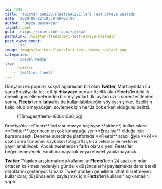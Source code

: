 ```yaml
---
id: 7342
title: 'Twitter &#8220;Fleets&#8221;leri Test Etmeye Başladı'
date: '2020-05-22T19:30:00+03:00'
author: 'Beyza Bayrakdar'
layout: post
guid: 'https://intersiber.com/?p=7342'
permalink: /twitter-fleetsleri-test-etmeye-basladi/
post_views_count:
    - '29'
image: images/twitter-fleetsleri-test-etmeye-basladi.png
categories:
    - 'Sosyal Medya'
tags:
    - twitter
    - 'twittler fleets'
---
```


Dünyanın en popüler sosyal ağlarından biri olan **Twitter,** Mart ayından bu yana Brezilya’da test ettiği **Hikayeye** benzer özellik olan **Fleets**‘lerdeki ilk önemli güncellemelerinden birini yayınladı. İki aydan uzun süren testlerden sonra, **Fleets**‘lerin **İtalya**‘da da kullanılabileceğini söyleyen şirket, özelliğin kalıcı olup olmayacağını söylemek için henüz çok erken olduğunu belirtti.

<figure class="wp-block-image size-large">![](images/fleets-1600x1066.jpg)</figure>Brezilya’da **Fleets**‘leri test etmeye başlayan **şirket**, kullanıcıların **Twitter** üzerinden en çok konuştuğu yer **Brezilya** olduğu için burasını seçti. Deneme sürecinde platformda **Fleets** aracılığıyla **24** saat sonra tamamen kaybolan fotoğraflar, kısa videolar ve metinler yayınlanabilecek. Ancak tweetlerden farklı olarak, yeni Fleets’ler beğenilemeyecek, yanıtlanamayacak veya retweet yapılamayacak.

**Twitter** “Yapılan araştırmalarda kullanıcılar **Fleets**‘lerin 24 saat ardından ortadan kalkması nedeniyle gündelik düşüncelerini paylaşmakta daha istekli olduklarını gösteriyor. Umarız Tweet atarken genellikle rahat hissetmeyen kullanıcılar, düşüncelerini paylaşmak için **Fletts**‘leri kullanır.” açıklamasını yaptı.